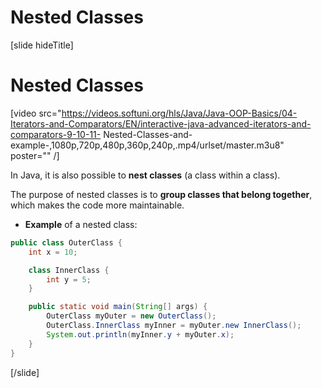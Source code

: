 # Nested Classes

[slide hideTitle]

# Nested Classes

[video src="https://videos.softuni.org/hls/Java/Java-OOP-Basics/04-Iterators-and-Comparators/EN/interactive-java-advanced-iterators-and-comparators-9-10-11- Nested-Classes-and-example-,1080p,720p,480p,360p,240p,.mp4/urlset/master.m3u8" poster="" /]

In Java, it is also possible to **nest classes** (a class within a class).

The purpose of nested classes is to **group classes that belong together**, which makes the code more maintainable.

- **Example** of a nested class:

```java live no-template
public class OuterClass {
    int x = 10;

    class InnerClass {
        int y = 5;
    }

    public static void main(String[] args) {
        OuterClass myOuter = new OuterClass();
        OuterClass.InnerClass myInner = myOuter.new InnerClass();
        System.out.println(myInner.y + myOuter.x);
    }
}
``` 

[/slide]
